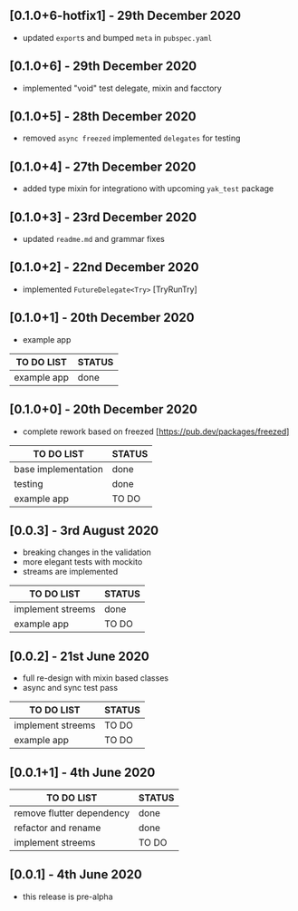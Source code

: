 ## [0.1.0+6-hotfix1] - 29th December 2020
* updated `export`s and bumped `meta` in `pubspec.yaml`

## [0.1.0+6] - 29th December 2020
* implemented "void" test delegate, mixin and facctory

## [0.1.0+5] - 28th December 2020
* removed `async freezed` implemented `delegates` for testing

## [0.1.0+4] - 27th December 2020
* added type mixin for integrationo with upcoming `yak_test` package

## [0.1.0+3] - 23rd December 2020
* updated `readme.md` and grammar fixes

## [0.1.0+2] - 22nd December 2020
* implemented `FutureDelegate<Try>` [TryRunTry]

## [0.1.0+1] - 20th December 2020
* example app

| TO DO LIST | STATUS |
|--------|-----|
| example app | done  |

## [0.1.0+0] - 20th December 2020
* complete rework based on freezed [https://pub.dev/packages/freezed]

| TO DO LIST | STATUS |
|--------|-----|
| base implementation  | done |
| testing | done |
| example app | TO DO  |

## [0.0.3] - 3rd August 2020
* breaking changes in the validation
* more elegant tests with mockito
* streams are implemented

| TO DO LIST | STATUS |
|--------|-----|
| implement streems | done |
| example app | TO DO  |

## [0.0.2] - 21st June 2020
* full re-design with mixin based classes
* async and sync test pass

| TO DO LIST | STATUS |
|--------|-----|
| implement streems | TO DO |
| example app | TO DO  |

## [0.0.1+1] - 4th June 2020

| TO DO LIST | STATUS |
|--------|-----|
| remove flutter dependency | done  |
| refactor and rename | done  |
| implement streems | TO DO |


## [0.0.1] - 4th June 2020

* this release is pre-alpha